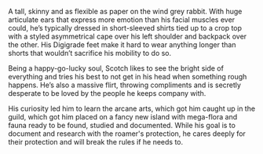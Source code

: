A tall, skinny and as flexible as paper on the wind grey rabbit. With huge articulate ears that express more emotion than his facial muscles ever could, he’s typically dressed in short-sleeved shirts tied up to a crop top with a styled asymmetrical cape over his left shoulder and backpack over the other. His Digigrade feet make it hard to wear anything longer than shorts that wouldn’t sacrifice his mobility to do so. 
  
Being a happy-go-lucky soul, Scotch likes to see the bright side of everything and tries his best to not get in his head when something rough happens. He’s also a massive flirt, throwing compliments and is secretly desperate to be loved by the people he keeps company with.  
  
His curiosity led him to learn the arcane arts, which got him caught up in the guild, which got him placed on a fancy new island with mega-flora and fauna ready to be found, studied and documented. While his goal is to document and research with the roamer's protection, he cares deeply for their protection and will break the rules if he needs to.